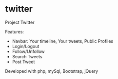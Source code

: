 # twitter

Project Twitter

Features:
- Navbar: Your timeline, Your tweets, Public Profiles
- Login/Logout
- Follow/Unfollow
- Search Tweets
- Post Tweet

Developed with php, mySql, Bootstrap, jQuery
